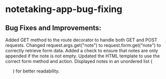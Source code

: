 # notetaking-app-bug-fixing

## Bug Fixes and Improvements:

Added GET method to the route decorator to handle both GET and POST requests.
Changed request.args.get("note") to request.form.get("note") to correctly retrieve form data.
Added a check to ensure that notes are only appended if the note is not empty.
Updated the HTML template to use the correct form method and action.
Displayed notes in an unordered list (<ul>) for better readability.
